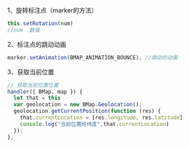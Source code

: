 1、旋转标注点（marker的方法）

```js
this.setRotation(num)
//num  数值
```

2、标注点的跳动动画

```js
marker.setAnimation(BMAP_ANIMATION_BOUNCE); //跳动的动画
```

3、获取当前位置

```js
// 获取当前位置位置
handler({ BMap, map }) {
  let that = this
  var geolocation = new BMap.Geolocation();
  geolocation.getCurrentPosition(function (res) {
    that.currentLocation = [res.longitude, res.latitude]
    console.log("当前位置经纬度",that.currentLocation)
  });
},

```

